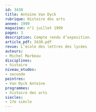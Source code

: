 ```yaml
---
id: 3430
title: Antoine Van Dyck
rubrique: Histoire des arts
annee: 1999
magazine: n°1 juillet 1999
pages: 3
description: Compte rendu d’exposition.
article_pdf: 3430.pdf
revue: L’école des lettres des lycées
auteurs:
- Michel Marbeau
disciplines:
- histoire
niveau_etudes:
- seconde
peintres:
- Van Dyck Antoine
programmes:
- histoire des arts
siecles:
- 17e siècle
---
```

